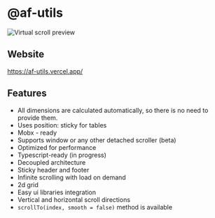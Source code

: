 # @af-utils

![Virtual scroll preview](https://af-utils.vercel.app/preview.gif)

## Website

https://af-utils.vercel.app/

## Features

-   All dimensions are calculated automatically, so there is no need to provide them.
-   Uses position: sticky for tables
-   Mobx - ready
-   Supports window or any other detached scroller (beta)
-   Optimized for performance
-   Typescript-ready (in progress)
-   Decoupled architecture
-   Sticky header and footer
-   Infinite scrolling with load on demand
-   2d grid
-   Easy ui libraries integration
-   Vertical and horizontal scroll directions
-   `scrollTo(index, smooth = false)` method is available

